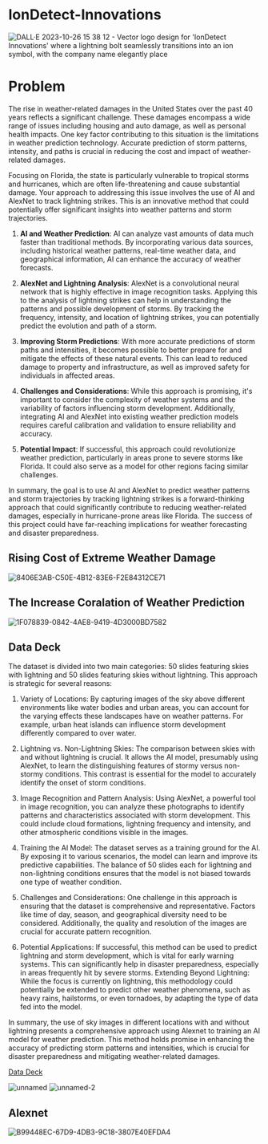 # IonDetect-Innovations
![DALL·E 2023-10-26 15 38 12 - Vector logo design for 'IonDetect Innovations' where a lightning bolt seamlessly transitions into an ion symbol, with the company name elegantly place](https://github.com/Carlbronge/IonDetect-Innovations/assets/143009718/bab2b217-413f-4bdd-a08e-bbcd951f4bce)

# Problem

The rise in weather-related damages in the United States over the past 40 years reflects a significant challenge. These damages encompass a wide range of issues including housing and auto damage, as well as personal health impacts. One key factor contributing to this situation is the limitations in weather prediction technology. Accurate prediction of storm patterns, intensity, and paths is crucial in reducing the cost and impact of weather-related damages.

Focusing on Florida, the state is particularly vulnerable to tropical storms and hurricanes, which are often life-threatening and cause substantial damage. Your approach to addressing this issue involves the use of AI and AlexNet to track lightning strikes. This is an innovative method that could potentially offer significant insights into weather patterns and storm trajectories.

1. **AI and Weather Prediction**: AI can analyze vast amounts of data much faster than traditional methods. By incorporating various data sources, including historical weather patterns, real-time weather data, and geographical information, AI can enhance the accuracy of weather forecasts.

2. **AlexNet and Lightning Analysis**: AlexNet is a convolutional neural network that is highly effective in image recognition tasks. Applying this to the analysis of lightning strikes can help in understanding the patterns and possible development of storms. By tracking the frequency, intensity, and location of lightning strikes, you can potentially predict the evolution and path of a storm.

3. **Improving Storm Predictions**: With more accurate predictions of storm paths and intensities, it becomes possible to better prepare for and mitigate the effects of these natural events. This can lead to reduced damage to property and infrastructure, as well as improved safety for individuals in affected areas.

4. **Challenges and Considerations**: While this approach is promising, it's important to consider the complexity of weather systems and the variability of factors influencing storm development. Additionally, integrating AI and AlexNet into existing weather prediction models requires careful calibration and validation to ensure reliability and accuracy.

5. **Potential Impact**: If successful, this approach could revolutionize weather prediction, particularly in areas prone to severe storms like Florida. It could also serve as a model for other regions facing similar challenges.

In summary, the goal is to use AI and AlexNet to predict weather patterns and storm trajectories by tracking lightning strikes is a forward-thinking approach that could significantly contribute to reducing weather-related damages, especially in hurricane-prone areas like Florida. The success of this project could have far-reaching implications for weather forecasting and disaster preparedness.

## Rising Cost of Extreme Weather Damage
![8406E3AB-C50E-4B12-83E6-F2E84312CE71](https://github.com/Carlbronge/IonDetect-Innovations/assets/143009718/d48383af-5cb8-426e-b255-8381629ecfc0)

## The Increase Coralation of Weather Prediction 
![1F078839-0842-4AE8-9419-4D3000BD7582](https://github.com/Carlbronge/IonDetect-Innovations/assets/143009718/3f7223ce-b850-43b0-b122-8bf169726d58)

## Data Deck
The dataset is divided into two main categories: 50 slides featuring skies with lightning and 50 slides featuring skies without lightning. This approach is strategic for several reasons:

1. Variety of Locations: By capturing images of the sky above different environments like water bodies and urban areas, you can account for the varying effects these landscapes have on weather patterns. For example, urban heat islands can influence storm development differently compared to over water.

2. Lightning vs. Non-Lightning Skies: The comparison between skies with and without lightning is crucial. It allows the AI model, presumably using AlexNet, to learn the distinguishing features of stormy versus non-stormy conditions. This contrast is essential for the model to accurately identify the onset of storm conditions.
  
3. Image Recognition and Pattern Analysis: Using AlexNet, a powerful tool in image recognition, you can analyze these photographs to identify patterns and characteristics associated with storm development. This could include cloud formations, lightning frequency and intensity, and other atmospheric conditions visible in the images.
   
4. Training the AI Model: The dataset serves as a training ground for the AI. By exposing it to various scenarios, the model can learn and improve its predictive capabilities. The balance of 50 slides each for lightning and non-lightning conditions ensures that the model is not biased towards one type of weather condition.

5. Challenges and Considerations: One challenge in this approach is ensuring that the dataset is comprehensive and representative. Factors like time of day, season, and geographical diversity need to be considered. Additionally, the quality and resolution of the images are crucial for accurate pattern recognition.

6. Potential Applications: If successful, this method can be used to predict lightning and storm development, which is vital for early warning systems. This can significantly help in disaster preparedness, especially in areas frequently hit by severe storms.
Extending Beyond Lightning: While the focus is currently on lightning, this methodology could potentially be extended to predict other weather phenomena, such as heavy rains, hailstorms, or even tornadoes, by adapting the type of data fed into the model.

In summary, the use of sky images in different locations with and without lightning presents a comprehensive approach using Alexnet to training an AI model for weather prediction. This method holds promise in enhancing the accuracy of predicting storm patterns and intensities, which is crucial for disaster preparedness and mitigating weather-related damages.

[Data Deck](https://docs.google.com/presentation/d/197FrV3VQS7epab36L3JHWUw1E5opGGDU-xeTYVpOcOY/edit#slide=id.g1e5fe554cc7_0_0)

![unnamed](https://github.com/Carlbronge/IonDetect-Innovations/assets/143009718/60edae61-e9e0-479e-b502-383232e18012)
![unnamed-2](https://github.com/Carlbronge/IonDetect-Innovations/assets/143009718/7a138b69-9728-419e-9d44-d644124e6784)

## Alexnet
![B99448EC-67D9-4DB3-9C18-3807E40EFDA4](https://github.com/Carlbronge/IonDetect-Innovations/assets/143009718/c82a1b14-3af8-42ca-91e9-9e117b279cb4)

